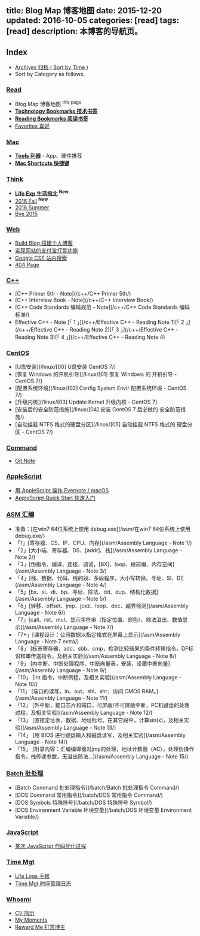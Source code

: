 title: Blog Map 博客地图
date: 2015-12-20
updated: 2016-10-05
categories: [read]
tags: [read]
description: 本博客的导航页。
---
<!--
## __Welcome__

- __This blog is my open notebook.__

    建立这个博客，首先是为了「记录、总结知识和见解」，其次才是「分享知识、展示自我」。
    但是单纯囤积知识和见解意义不大，只想聚焦核心的观念和方法论，不断磨淬。
    所以我总是在完善旧文章，却不常发布新文章 ——「贵精不贵多」。
    比起悦人，这里更是悦己的场所。

- __Record & Share__

    用 Evernote 可以做到「记录」，但是难以「分享」；用 GitHub 可以同时做到两者，但是达不到理想的展示效果，所以做了这个博客。
    平日里想要阐发的见闻、见解主要发到 [微博](http://weibo.com/icedes) 和朋友圈，凑够一篇长文才会发到这里。
-->
## __Index__

- [Archives 归档 ( Sort by Time )](/archives)
- Sort by Category as follows.

### [Read](/categories/read)

- Blog Map 博客地图 <sup>this page</sup>
- [__Technology Bookmarks 技术书签__](/tech)
- [__Reading Bookmarks 阅读书签__](/read)
- [Favorites 喜好](/favourites)

### [Mac](/categories/Mac)

- [__Tools 利器__](/tools) - App、硬件推荐
- [__Mac Shortcuts 快捷键__](/mac_shortcuts)

### [Think](/categories/think)

- [__Life Exp 生活指北__](/think/life_manual) <sup>__New__</sup>
- [2016 Fall](/think/2016_fall) <sup>__New__</sup>
- [2016 Summer](/think/2016_summer)
- [Bye 2015](/think/bye2015)

### [Web](/categories/Web)

- [Build Blog 搭建个人博客](/web/build_blog/)
- [实现网站的支付宝打赏功能](/web/donate)
- [Google CSE 站内搜索](/search)
- [404 Page](/404)

### [C++](/categories/C/)

- [C++ Primer 5th - Note](/c++/C++ Primer 5th/)
- [C++ Interview Book - Note](/c++/C++ Interview Book/)
- [C++ Code Standards 编码规范 - Note](/c++/C++ Code Standards 编码标准/)
- Effective C++ - Note [「 1 」](/c++/Effective C++ - Reading Note 1)[「 2 」](/c++/Effective C++ - Reading Note 2)[「 3 」](/c++/Effective C++ - Reading Note 3)[「 4 」](/c++/Effective C++ - Reading Note 4)

### [CentOS](/categories/CentOS)

- [U盘安装](/linux/[00] U盘安装 CentOS 7/)
- [恢复 Windows 的开机引导](/linux/[01] 恢复 Windows 的 开机引导 - CentOS 7/)
- [配置系统环境](/linux/[02] Config System Envir 配置系统环境 - CentOS 7/)
- [升级内核](/linux/[03] Update Kernel 升级内核 - CentOS 7)
- [安装后的安全防范措施](/linux/[04] 安装 CentOS 7 后必做的 安全防范措施/)
- [自动挂载 NTFS 格式的硬盘分区](/linux/[05] 自动挂载 NTFS 格式的 硬盘分区 - CentOS 7/)

### [Command](/categories/Command)

- [Git Note](/cmd/git_note)

### [AppleScript](/categories/AppleScript)

- [用 AppleScript 操作 Evernote / macOS](/applescript/evernote_osx/)
- [AppleScript Quick Start 快速入门](/applescript/applescript/)

### [ASM 汇编](/categories/ASM)

- 准备：[在win7 64位系统上使用 debug.exe](/asm/在win7 64位系统上使用debug.exe/)
- 「1」[寄存器、CS、IP、CPU、内存](/asm/Assembly Language - Note 1/)
- 「2」[大小端、寄存器、DS、[addr]、栈](/asm/Assembly Language - Note 2/)
- 「3」[伪指令、编译、连接、调试，[BX]、loop、段前缀、内存空间](/asm/Assembly Language - Note 3/)
- 「4」[栈、数据、代码、栈的段、多段程序，大小写转换、寻址、SI、DI](/asm/Assembly Language - Note 4/)
- 「5」[bx、si、di、bp、寻址、除法、dd、dup、结构化数据](/asm/Assembly Language - Note 5/)
- 「6」[转移、offset、jmp、jcxz、loop、dec、超界检测](/asm/Assembly Language - Note 6/)
- 「7」[call、ret、mul、显示字符串（指定位置、颜色）、除法溢出、数值显示](/asm/Assembly Language - Note 7/)
- 「7+」[课程设计：公司数据以指定格式在屏幕上显示](/asm/Assembly Language - Note 7 extra/)
- 「8」 [标志寄存器，adc、sbb、cmp，检测比较结果的条件转移指令，DF标识和串传送指令，及相关实验](/asm/Assembly Language - Note 8/)
- 「9」 [内中断、中断处理程序、中断向量表，安装、设置中断向量](/asm/Assembly Language - Note 9/)
- 「10」 [int 指令，中断例程，及相关实验](/asm/Assembly Language - Note 10/)
- 「11」 [端口的读写，in、out、shl、shr，访问 CMOS RAM。](/asm/Assembly Language - Note 11/)
- 「12」 [外中断，接口芯片和端口，可屏蔽/不可屏蔽中断，PC机键盘的处理过程，及相关实验](/asm/Assembly Language - Note 12/)
- 「13」 [直接定址表，数据、地址标号。在其它段中，计算sin(x)，及相关实验](/asm/Assembly Language - Note 13/)
- 「14」 [用 BIOS 进行键盘输入和磁盘读写，及相关实验](/asm/Assembly Language - Note 14/)
- 「15」 [附录内容：汇编编译器对jmp的处理，地址计数器（AC），处理伪操作指令，栈传递参数，无溢出除法…](/asm/Assembly Language - Note 15/)

### [Batch 批处理](/categories/Batch)

- [Batch Command 批处理指令](/batch/Batch 批处理指令 Command/)
- [DOS Command 常用指令](/batch/DOS 常用指令 Command/)
- [DOS Symbols 特殊符号](/batch/DOS 特殊符号 Symbol/)
- [DOS Environment Variable 环境变量](/batch/DOS 环境变量 Environment Variable/)

### [JavaScript](/javascript/某次js代码优化过程)

- [某次 JavaScript 代码优化过程](/javascript/某次js代码优化过程/)

### [Time Mgt](/categories/time-mgt)

- [Life Logs 手帐](/lifelogs)
- [Time Mgt 时间管理日志](/think/time_mgt)

### [Whoami](/categories/whoami)

- [CV 简历](/about/)
- [My Moments](/moments/)
- [Reward Me 打赏博主](/reward)

<!--### [PHP](/categories/PHP)-->

<!-- - [PHP empty\(\) 和 isset\(\) 的区别](/php/PHP%20empty%28%29%20%E5%92%8C%20isset%28%29%20%E7%9A%84%E5%8C%BA%E5%88%AB/)-->
<!-- - <a href="/php/PHP 逻辑语句 var !== NULL 是否等价于 isset(var)/">PHP var !== NULL 是否等价于 isset()</a>-->
